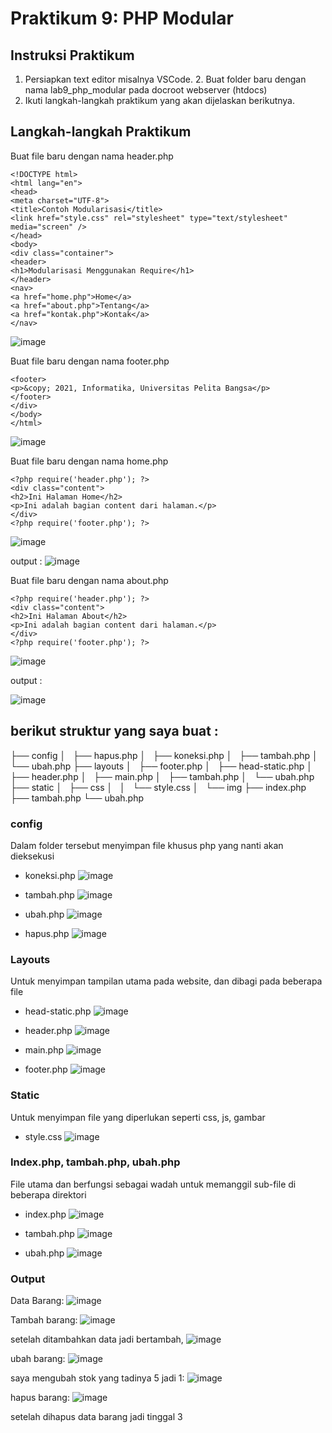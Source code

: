 # Praktikum 9: PHP Modular

## Instruksi Praktikum
1. Persiapkan text editor misalnya VSCode. 2. Buat folder baru dengan nama lab9_php_modular pada docroot webserver
(htdocs)
3. Ikuti langkah-langkah praktikum yang akan dijelaskan berikutnya. 

## Langkah-langkah Praktikum
Buat file baru dengan nama header.php
```
<!DOCTYPE html>
<html lang="en">
<head>
<meta charset="UTF-8">
<title>Contoh Modularisasi</title>
<link href="style.css" rel="stylesheet" type="text/stylesheet"
media="screen" />
</head>
<body>
<div class="container">
<header>
<h1>Modularisasi Menggunakan Require</h1>
</header>
<nav>
<a href="home.php">Home</a>
<a href="about.php">Tentang</a>
<a href="kontak.php">Kontak</a>
</nav>
```
![image](ss/ss1.png)

Buat file baru dengan nama footer.php
```
<footer>
<p>&copy; 2021, Informatika, Universitas Pelita Bangsa</p>
</footer>
</div>
</body>
</html>
```
![image](ss/ss2.png)


Buat file baru dengan nama home.php
```
<?php require('header.php'); ?>
<div class="content">
<h2>Ini Halaman Home</h2>
<p>Ini adalah bagian content dari halaman.</p>
</div>
<?php require('footer.php'); ?>
```
![image](ss/ss3.png)


output :
![image](ss/ss6.png)



Buat file baru dengan nama about.php
```
<?php require('header.php'); ?>
<div class="content">
<h2>Ini Halaman About</h2>
<p>Ini adalah bagian content dari halaman.</p>
</div>
<?php require('footer.php'); ?>
```

![image](ss/ss4.png)


output :

![image](ss/ss7.png)



## berikut struktur yang saya buat :
├── config
│   ├── hapus.php
│   ├── koneksi.php
│   ├── tambah.php
│   └── ubah.php
├── layouts
│   ├── footer.php
│   ├── head-static.php
│   ├── header.php
│   ├── main.php
│   ├── tambah.php
│   └── ubah.php
├── static
│   ├── css
│   │   └── style.css
│   └── img
├── index.php
├── tambah.php
└── ubah.php

### config
Dalam folder tersebut menyimpan file khusus php yang nanti akan dieksekusi

* koneksi.php
![image](ss/ss8.png)

* tambah.php
![image](ss/ss9.png)

* ubah.php
![image](ss/ss10.png)

* hapus.php
![image](ss/ss11.png)

### Layouts
Untuk menyimpan tampilan utama pada website, dan dibagi pada beberapa file

* head-static.php
![image](ss/ss12.png)

* header.php
![image](ss/ss14.png)

* main.php
![image](ss/ss15.png)

* footer.php
![image](ss/ss13.png)


### Static
Untuk menyimpan file yang diperlukan seperti css, js, gambar

* style.css
![image](ss/ss16.png)


### Index.php, tambah.php, ubah.php
File utama dan berfungsi sebagai wadah untuk memanggil sub-file di beberapa direktori

* index.php 
![image](ss/ss17.png)

* tambah.php
![image](ss/ss18.png)

* ubah.php
![image](ss/ss19.png)

### Output
Data Barang:
![image](ss/ss20.png)

Tambah barang:
![image](ss/ss21.png)


setelah ditambahkan data jadi bertambah,
![image](ss/ss22.png)


ubah barang:
![image](ss/ss23.png)

saya mengubah stok yang tadinya 5 jadi 1:
![image](ss/ss24.png)

hapus barang:
![image](ss/ss25.png)

setelah dihapus data barang jadi tinggal 3